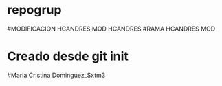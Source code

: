 # repogrup
#MODIFICACION HCANDRES
MOD HCANDRES
#RAMA HCANDRES MOD
# Creado desde git init
#Maria Cristina Dominguez_Sxtm3
